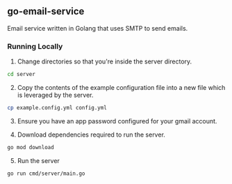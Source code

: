 ﻿## go-email-service

Email service written in Golang that uses SMTP to send emails.

### Running Locally

1. Change directories so that you're inside the server directory.

```bash
cd server
```

2. Copy the contents of the example configuration file into a new file which is leveraged by the server.

```bash
cp example.config.yml config.yml
```

3. Ensure you have an app password configured for your gmail account.

4. Download dependencies required to run the server.

```bash
go mod download
```

5. Run the server

```bash
go run cmd/server/main.go
```
